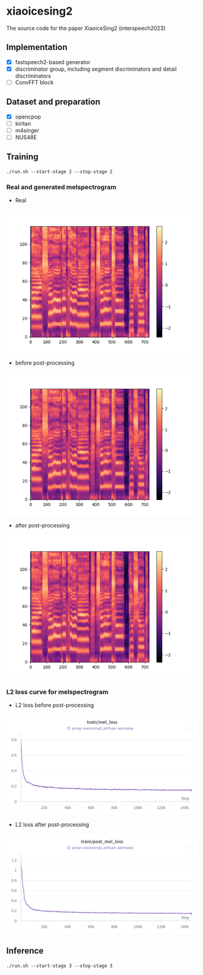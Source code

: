 # xiaoicesing2
The source code for the paper XiaoiceSing2 (interspeech2023)

## Implementation

- [x] fastspeech2-based generator
- [x] discriminator group, including segment discriminators and detail discriminators
- [ ] ConvFFT block

## Dataset and preparation

- [x] opencpop
- [ ] kiritan
- [ ] m4singer
- [ ] NUS48E

## Training

```
./run.sh --start-stage 2 --stop-stage 2
```

### Real and generated melspectrogram

- Real

![real melspectrogram](pics/2085003136_145600.png "real melspectrogram")

- before post-processing

![before melspectrogram](pics/before_2085003136_145600.png)

- after post-processing

![after melspectrogram](pics/after_2085003136_145600.png)

### L2 loss curve for melspectrogram

- L2 loss before post-processing

![L2 loss before](pics/before_mel_l2_loss.png)

- L2 loss after post-processing

![L2 loss after](pics/post_mel_l2_loss.png)

## Inference

```
./run.sh --start-stage 3 --stop-stage 3
```
